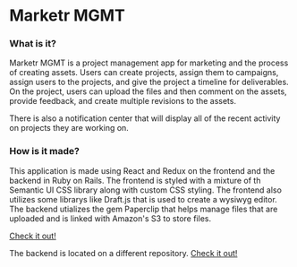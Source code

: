 # Marketr MGMT #

### What is it? ###

Marketr MGMT is a project management app for marketing and the process of creating assets. Users can create projects, assign them to campaigns, assign users to the projects, and give the project a timeline for deliverables. On the project, users can upload the files and then comment on the assets, provide feedback, and create multiple revisions to the assets. 

There is also a notification center that will display all of the recent activity on projects they are working on. 

### How is it made? ###

This application is made using React and Redux on the frontend and the backend in Ruby on Rails. The frontend is styled with a mixture of th Semantic UI CSS library along with custom CSS styling. The frontend also utilizes some librarys like Draft.js that is used to create a wysiwyg editor. The backend utializes the gem Paperclip that helps manage files that are uploaded and is linked with Amazon's S3 to store files.

[Check it out!](https://marketr-mgmt-frontend.firebaseapp.com/)

The backend is located on a different repository. [Check it out!](https://github.com/rjmascolo/marketr_MGMT_backend)
